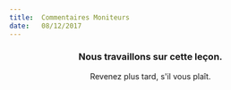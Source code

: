 ```yaml
---
title:  Commentaires Moniteurs
date:   08/12/2017
---
```


### <center>Nous travaillons sur cette leçon.</center>
<center>Revenez plus tard, s'il vous plaît.</center>